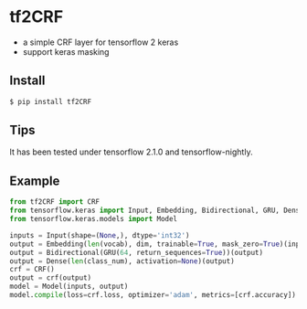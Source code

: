# tf2CRF
* a simple CRF layer for tensorflow 2 keras
* support keras masking

## Install
```python
$ pip install tf2CRF
```
## Tips
It has been tested under tensorflow 2.1.0 and tensorflow-nightly.
## Example
```python
from tf2CRF import CRF
from tensorflow.keras import Input, Embedding, Bidirectional, GRU, Dense
from tensorflow.keras.models import Model

inputs = Input(shape=(None,), dtype='int32')
output = Embedding(len(vocab), dim, trainable=True, mask_zero=True)(inputs)
output = Bidirectional(GRU(64, return_sequences=True))(output)
output = Dense(len(class_num), activation=None)(output)
crf = CRF()
output = crf(output)
model = Model(inputs, output)
model.compile(loss=crf.loss, optimizer='adam', metrics=[crf.accuracy])

```